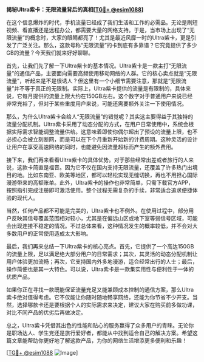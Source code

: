 **揭秘Ultra紫卡：无限流量背后的真相[[TG💪+ @esim1088](https://t.me/s/esim1088)]**

在这个信息爆炸的时代，手机流量已经成了我们生活和工作的必需品。无论是刷短视频、看直播还是远程办公，都需要大量的网络支持。于是，当市场上出现了“无限流量”的概念时，大家的眼睛都亮了！尤其是最近风靡一时的Ultra紫卡，更是引发了广泛关注。那么，这款号称“无限流量”的卡到底有多靠谱？它究竟提供了多少GB的流量？今天我们就来好好聊聊。

首先，让我们先了解一下Ultra紫卡的基本情况。Ultra紫卡是一款主打“无限流量”的通信产品，主要面向需要高频使用移动网络的人群。它的核心卖点就是“无限流量”，听起来是不是很诱人？但这里有一个小细节需要注意，那就是“无限流量”并不等于真正的无限制。实际上，Ultra紫卡提供的流量是有限制的，具体来说，它每月提供的流量上限大约在150GB左右。这个数字对于普通用户来说已经非常充裕了，但对于某些重度用户来说，可能还需要额外关注一下使用情况。

那么，为什么Ultra紫卡会给人“无限流量”的错觉呢？其实这主要得益于其独特的流量分配机制。Ultra紫卡采用了动态分配的方式，在用户日常使用中，系统会根据实际需求智能调整流量供给。这意味着即使你偶尔超出了预设的流量上限，也不必担心会被立刻断网，而是可以在下个月重新开始新的计费周期。这种灵活的设计让用户在享受高速网络的同时，也能避免因流量超标而产生的额外费用。

接下来，我们再来看看Ultra紫卡的具体优势。对于那些经常出差或者旅行的人来说，这款卡简直是福音。因为它不仅在国内支持无限流量，还覆盖了许多热门出境目的地。比如东南亚、欧美等地区，都可以轻松实现无缝切换，再也不用担心国际漫游带来的高额账单。此外，Ultra紫卡的操作也非常简单，只需下载官方APP，按照指引完成注册即可激活使用。整个过程无需复杂的手续，非常适合追求便捷体验的现代人。

当然，任何产品都不可能是完美的，Ultra紫卡也不例外。在使用过程中，部分用户反映其信号覆盖范围相对较小，尤其是在偏远山区或地下室等弱信号区域，可能会出现连接不稳定的情况。不过总体来看，这种情况发生的概率较低，并不会对大多数用户的正常使用造成太大影响。

最后，我们再来总结一下Ultra紫卡的核心亮点。首先，它提供了一个高达150GB的流量上限，足以满足绝大部分用户的日常需求；其次，其灵活的动态分配机制让用户体验更加流畅；再次，它支持国内外多地漫游，适合经常出行的人士；最后，操作简便也是其一大特色。可以说，Ultra紫卡是一款集实用性与便利性于一体的优质产品。

如果你正在寻找一款既能保证流量充足又能兼顾成本控制的通信方案，那么Ultra紫卡绝对值得考虑。它不仅能让你随时随地畅享网络，还能为你节省不少开支。当然，选择哪款卡还是要根据个人的实际需求来决定，建议大家在购买前多做功课，对比不同产品的优劣后再做决定。

总之，Ultra紫卡凭借其出色的性能和贴心的服务赢得了众多用户的青睐。无论你是职场达人、学生党还是旅行爱好者，都能从中找到适合自己的解决方案。希望这篇文章能帮助你更好地了解这款产品，为你的网络生活增添更多便利和乐趣！

[[TG💪+ @esim1088](https://t.me/s/esim1088) ![Image](https://i.postimg.cc/4NQfJmqS/Snipaste-2025-05-13-00-14-12.png)]